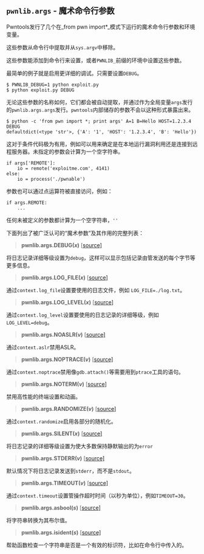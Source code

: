 ## `pwnlib.args` - 魔术命令行参数

Pwntools发行了几个在_from pwn import*_模式下运行的魔术命令行参数和环境变量。


这些参数从命令行中提取并从`sys.argv`中移除。


这些参数能添加到命令行来设置，或者`PWNLIB_`前缀的环境中设置这些参数。


最简单的例子就是启用更详细的调试。只需要设置`DEBUG`。


```
$ PWNLIB_DEBUG=1 python exploit.py
$ python exploit.py DEBUG
```

无论这些参数的名称如何，它们都会被自动提取，并通过作为全局变量`args`发行的`pwnlib.args.args`发行。`pwntools`内部储存的参数不会以这种形式暴露出来。


```
$ python -c 'from pwn import *; print args' A=1 B=Hello HOST=1.2.3.4 DEBUG
defaultdict(<type 'str'>, {'A': '1', 'HOST': '1.2.3.4', 'B': 'Hello'})

```

这对于条件代码极为有用，例如可以用来确定是在本地运行漏洞利用还是连接到远程服务器。未指定的参数会计算为一个空字符串。


```
if args['REMOTE']:
    io = remote('exploitme.com', 4141)
else:
    io = process('./pwnable')
```

参数也可以通过点运算符被直接访问，例如：


```
if args.REMOTE:
    ...
```


任何未被定义的参数都计算为一个空字符串，`''`

下面列出了被广泛认可的“魔术参数”及其作用的完整列表：

 

>**pwnlib.args.DEBUG(_x_)**    [[source\]](https://github.com/Gallopsled/pwntools/blob/67473560c7/pwnlib/args.py#L128-131)

将日志记录详细等级设置为`debug`，这样可以显示包括记录由管发送的每个字节等更多信息。



>**pwnlib.args.LOG\_FILE(_x_)**    [[source\]](https://github.com/Gallopsled/pwntools/blob/67473560c7/pwnlib/args.py#L118-121)

通过`context.log_file`设置要使用的日志文件，例如
`LOG_FILE=./log.txt`。



>**pwnlib.args.LOG\_LEVEL(_x_)**    [[source\]](https://github.com/Gallopsled/pwntools/blob/67473560c7/pwnlib/args.py#L111-116)

通过`context.log_level`设置要使用的日志记录的详细等级，例如`LOG_LEVEL=debug`。


>**pwnlib.args.NOASLR(_v_)**    [[source\]](https://github.com/Gallopsled/pwntools/blob/67473560c7/pwnlib/args.py#L148-150)

通过`context.aslr`禁用ASLR。


>**pwnlib.args.NOPTRACE(_v_)**    [[source\]](https://github.com/Gallopsled/pwntools/blob/67473560c7/pwnlib/args.py#L152-155)

通过`context.noptrace`禁用像`gdb.attach()`等需要用到`ptrace`工具的语句。


>**pwnlib.args.NOTERM(_v_)**    [[source\]](https://github.com/Gallopsled/pwntools/blob/67473560c7/pwnlib/args.py#L133-137)
 
禁用高性能的终端设置和动画。


>**pwnlib.args.RANDOMIZE(_v_)**    [[source\]](https://github.com/Gallopsled/pwntools/blob/67473560c7/pwnlib/args.py#L144-146)

通过`context.randomize`启用各部分的随机化。


>**pwnlib.args.SILENT(_x_)**    [[source\]](https://github.com/Gallopsled/pwntools/blob/67473560c7/pwnlib/args.py#L123-126)

将日志记录的详细等级设置为使大多数保持静默输出的为`error`


>**pwnlib.args.STDERR(_v_)**    [[source\]](https://github.com/Gallopsled/pwntools/blob/67473560c7/pwnlib/args.py#L157-159)

默认情况下将日志记录发送到`stderr`，而不是`stdout`。


>**pwnlib.args.TIMEOUT(_v_)**    [[source\]](https://github.com/Gallopsled/pwntools/blob/67473560c7/pwnlib/args.py#L139-142)

通过`context.timeout`设置管操作超时时间（以秒为单位），例如`TIMEOUT=30`。


>**pwnlib.args.asbool(_s_)**    [[source\]](https://github.com/Gallopsled/pwntools/blob/67473560c7/pwnlib/args.py#L98-109)

将字符串转换为其布尔值。



>**pwnlib.args.isident(_s_)**    [[source\]](https://github.com/Gallopsled/pwntools/blob/67473560c7/pwnlib/args.py#L83-96)

帮助函数检查一个字符串是否是一个有效的标识符，比如在命令行中传入的。 




